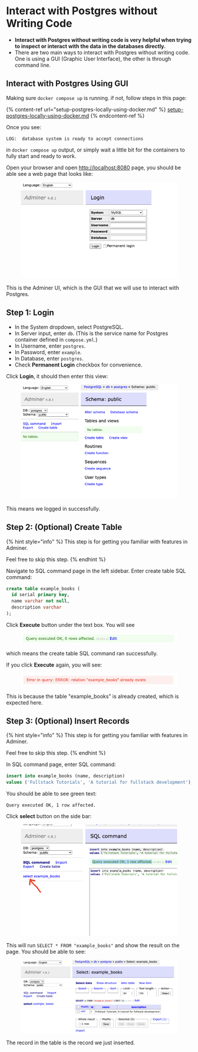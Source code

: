 # Interact with Postgres without Writing Code

* **Interact with Postgres without writing code is very helpful when trying to inspect or interact with the data in the databases directly.**
* There are two main ways to interact with Postgres without writing code. One is using a GUI (Graphic User Interface), the other is through command line.

## Interact with Postgres Using GUI

Making sure `docker compose up` is running. if not, follow steps in this page:

{% content-ref url="setup-postgres-locally-using-docker.md" %}
[setup-postgres-locally-using-docker.md](setup-postgres-locally-using-docker.md)
{% endcontent-ref %}

Once you see:

```
LOG:  database system is ready to accept connections
```

in `docker compose up` output, or simply wait a little bit for the containers to fully start and ready to work.

Open your browser and open [http://localhost:8080](http://localhost:8080) page, you should be able see a web page that looks like:

<figure><img src="../../.gitbook/assets/image (3).png" alt=""><figcaption></figcaption></figure>

This is the Adminer UI, which is the GUI that we will use to interact with Postgres.

## Step 1: Login

* In the System dropdown, select PostgreSQL.
* In Server input, enter `db`. (This is the service name for Postgres container defined in `compose.yml`.)
* In Username, enter `postgres`.
* In Password, enter `example`.
* In Database, enter `postgres`.
* Check **Permanent Login** checkbox for convenience.

Click **Login**, it should then enter this view:

<figure><img src="../../.gitbook/assets/image (4).png" alt=""><figcaption></figcaption></figure>

This means we logged in successfully.

## Step 2: (Optional) Create Table

{% hint style="info" %}
This step is for getting you familiar with features in Adminer.

Feel free to skip this step.
{% endhint %}

Navigate to SQL command page in the left sidebar. Enter create table SQL command:

```sql
create table example_books (
  id serial primary key,
  name varchar not null,
  description varchar
);
```

Click **Execute** button under the text box. You will see

<figure><img src="../../.gitbook/assets/image (5).png" alt=""><figcaption></figcaption></figure>

which means the create table SQL command ran successfully.

If you click **Execute** again, you will see:

<figure><img src="../../.gitbook/assets/image (7).png" alt=""><figcaption></figcaption></figure>

This is because the table "example\_books" is already created, which is expected here.

## Step 3: (Optional) Insert Records

{% hint style="info" %}
This step is for getting you familiar with features in Adminer.

Feel free to skip this step.
{% endhint %}

In SQL command page, enter SQL command:

```sql
insert into example_books (name, description) 
values ('Fullstack Tutorials', 'A tutorial for fullstack development');
```

You should be able to see green text:

```
Query executed OK, 1 row affected.
```

Click **select** button on the side bar:

<figure><img src="../../.gitbook/assets/image (8).png" alt=""><figcaption></figcaption></figure>

This will run `SELECT * FROM "example_books"` and show the result on the page. You should be able to see:

<figure><img src="../../.gitbook/assets/image (9).png" alt=""><figcaption></figcaption></figure>

The record in the table is the record we just inserted.
